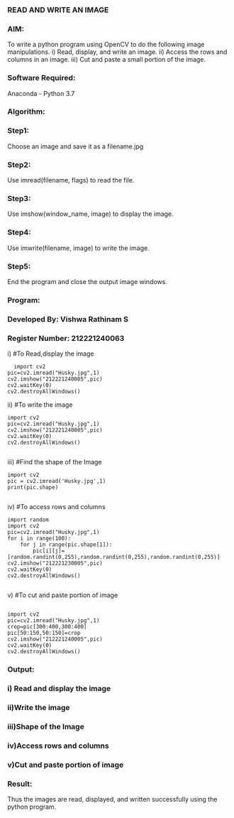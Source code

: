 ### READ AND WRITE AN IMAGE
### AIM:
To write a python program using OpenCV to do the following image manipulations.
i) Read, display, and write an image.
ii) Access the rows and columns in an image.
iii) Cut and paste a small portion of the image.

### Software Required:
Anaconda - Python 3.7

### Algorithm:

### Step1:
Choose an image and save it as a filename.jpg

### Step2:
Use imread(filename, flags) to read the file.

### Step3:
Use imshow(window_name, image) to display the image.

### Step4:
Use imwrite(filename, image) to write the image.

### Step5:
End the program and close the output image windows.
### Program:
### Developed By: Vishwa Rathinam S
### Register Number: 212221240063
i) #To Read,display the image
```
  import cv2
pic=cv2.imread("Husky.jpg",1)
cv2.imshow("212221240005",pic)
cv2.waitKey(0)
cv2.destroyAllWindows()

```
ii) #To write the image
```
import cv2
pic=cv2.imread("Husky.jpg",1)
cv2.imshow("212221240005",pic)
cv2.waitKey(0)
cv2.destroyAllWindows()


```
iii) #Find the shape of the Image
```python3
import cv2
pic = cv2.imread('Husky.jpg',1)
print(pic.shape)


```
iv) #To access rows and columns

```python3
import random
import cv2
pic=cv2.imread("Husky.jpg",1)
for i in range(100):
    for j in range(pic.shape[1]):
        pic[i][j]=[random.randint(0,255),random.randint(0,255),random.randint(0,255)]
cv2.imshow("212221230005",pic)
cv2.waitKey(0)
cv2.destroyAllWindows()


```
v) #To cut and paste portion of image
```python3

import cv2
pic=cv2.imread("Husky.jpg",1)
crop=pic[300:400,300:400]
pic[50:150,50:150]=crop
cv2.imshow("212221240005",pic)
cv2.waitKey(0)
cv2.destroyAllWindows()

```

### Output:

### i) Read and display the image



### ii)Write the image



### iii)Shape of the Image


### iv)Access rows and columns



### v)Cut and paste portion of image


### Result:
Thus the images are read, displayed, and written successfully using the python program.


